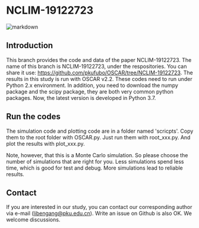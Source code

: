 # NCLIM-19122723
![markdown](https://zenodo.org/badge/247378152.svg "doi")

## Introduction
This branch provides the code and data of the paper NCLIM-19122723.
The name of this branch is NCLIM-19122723, under the respositories.
You can share it use: https://github.com/pkufubo/OSCAR/tree/NCLIM-19122723.
The results in this study is run with OSCAR v2.2.
These codes need to run under Python 2.x environment.
In addition, you need to download the numpy package and the scipy package, they are both very common python packages.
Now, the latest version is developed in Python 3.7.


## Run the codes

The simulation code and plotting code are in a folder named 'scricpts'.
Copy them to the root folder with OSCAR.py.
Just run them with root_xxx.py.
And plot the results with plot_xxx.py.


Note, however, that this is a Monte Carlo simulation.
So please choose the number of simulations that are right for you.
Less simulations spend less time, which is good for test and debug.
More simulations lead to reliable results.


## Contact
If you are interested in our study, you can contact our corresponding author via e-mail (libengang@pku.edu.cn).
Write an issue on Github is also OK.
We welcome discussions.
